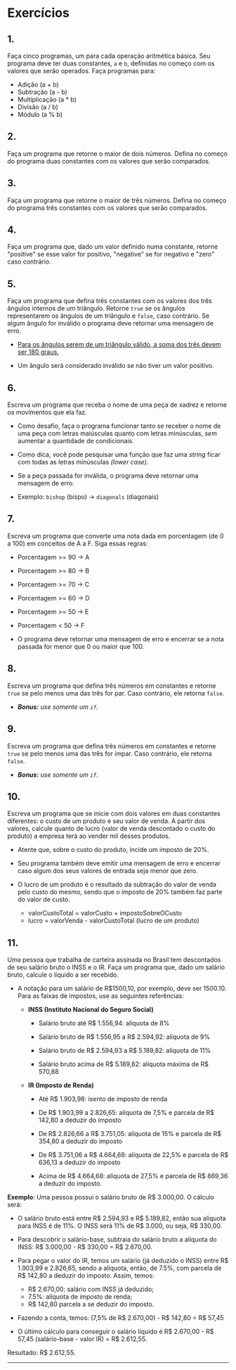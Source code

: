 # Exercícios

## 1.
Faça cinco programas, um para cada operação aritmética básica. Seu programa deve ter duas constantes, `a` e `b`, definidas no começo com os valores que serão operados. Faça programas para:

*   Adição (a + b)
*   Subtração (a - b)
*   Multiplicação (a \* b)
*   Divisão (a / b)
*   Módulo (a % b)

## 2.
Faça um programa que retorne o maior de dois números. Defina no começo do programa duas constantes com os valores que serão comparados.
    
## 3.
Faça um programa que retorne o maior de três números. Defina no começo do programa três constantes com os valores que serão comparados.
    
## 4.
Faça um programa que, dado um valor definido numa constante, retorne "positive" se esse valor for positivo, "negative" se for negativo e "zero" caso contrário.
    
## 5.
Faça um programa que defina três constantes com os valores dos três ângulos internos de um triângulo. Retorne `true` se os ângulos representarem os ângulos de um triângulo e `false`, caso contrário. Se algum ângulo for inválido o programa deve retornar uma mensagem de erro.
    

*   [Para os ângulos serem de um triângulo válido, a soma dos três devem ser 180 graus.](https://blogdoenem.com.br/triangulos-propriedades/)
    
*   Um ângulo será considerado inválido se não tiver um valor positivo.
    

## 6.
Escreva um programa que receba o nome de uma peça de xadrez e retorne os movimentos que ela faz.

*   Como desafio, faça o programa funcionar tanto se receber o nome de uma peça com letras maiúsculas quanto com letras minúsculas, _sem_ aumentar a quantidade de condicionais.
    
*   Como dica, você pode pesquisar uma função que faz uma _string_ ficar com todas as letras minúsculas _(lower case)_.
    
*   Se a peça passada for inválida, o programa deve retornar uma mensagem de erro.
    
*   Exemplo: `bishop` (bispo) -> `diagonals` (diagonais)
    

## 7.
Escreva um programa que converte uma nota dada em porcentagem (de 0 a 100) em conceitos de A a F. Siga essas regras:

*   Porcentagem >= 90 -> A
    
*   Porcentagem >= 80 -> B
    
*   Porcentagem >= 70 -> C
    
*   Porcentagem >= 60 -> D
    
*   Porcentagem >= 50 -> E
    
*   Porcentagem < 50 -> F
    
*   O programa deve retornar uma mensagem de erro e encerrar se a nota passada for menor que 0 ou maior que 100.
    

## 8.
Escreva um programa que defina três números em constantes e retorne `true` se pelo menos uma das três for par. Caso contrário, ele retorna `false`.

*   _**Bonus:** use somente um `if`._

## 9.
Escreva um programa que defina três números em constantes e retorne `true` se pelo menos uma das três for ímpar. Caso contrário, ele retorna `false`.

*   _**Bonus:** use somente um `if`._

## 10.
Escreva um programa que se inicie com dois valores em duas constantes diferentes: o custo de um produto e seu valor de venda. A partir dos valores, calcule quanto de lucro (valor de venda descontado o custo do produto) a empresa terá ao vender mil desses produtos.

*   Atente que, sobre o custo do produto, incide um imposto de 20%.
    
*   Seu programa também deve emitir uma mensagem de erro e encerrar caso algum dos seus valores de entrada seja menor que zero.
    
*   O lucro de um produto é o resultado da subtração do valor de venda pelo custo do mesmo, sendo que o imposto de 20% também faz parte do valor de custo.
    
    *   valorCustoTotal = valorCusto + impostoSobreOCusto
    *   lucro = valorVenda - valorCustoTotal (lucro de um produto)

## 11.
Uma pessoa que trabalha de carteira assinada no Brasil tem descontados de seu salário bruto o INSS e o IR. Faça um programa que, dado um salário bruto, calcule o líquido a ser recebido.

*   A notação para um salário de R$1500,10, por exemplo, deve ser 1500.10. Para as faixas de impostos, use as seguintes referências:
    
    *   **INSS (Instituto Nacional do Seguro Social)**
        
        *   Salário bruto até R$ 1.556,94: alíquota de 8%
            
        *   Salário bruto de R$ 1.556,95 a R$ 2.594,92: alíquota de 9%
            
        *   Salário bruto de R$ 2.594,93 a R$ 5.189,82: alíquota de 11%
            
        *   Salário bruto acima de R$ 5.189,82: alíquota máxima de R$ 570,88
            
    *   **IR (Imposto de Renda)**
        
        *   Até R$ 1.903,98: isento de imposto de renda
            
        *   De R$ 1.903,99 a 2.826,65: alíquota de 7,5% e parcela de R$ 142,80 a deduzir do imposto
            
        *   De R$ 2.826,66 a R$ 3.751,05: alíquota de 15% e parcela de R$ 354,80 a deduzir do imposto
            
        *   De R$ 3.751,06 a R$ 4.664,68: alíquota de 22,5% e parcela de R$ 636,13 a deduzir do imposto
            
        *   Acima de R$ 4.664,68: alíquota de 27,5% e parcela de R$ 869,36 a deduzir do imposto.
            

**Exemplo**: Uma pessoa possui o salário bruto de R$ 3.000,00. O cálculo será:

*   O salário bruto está entre R$ 2.594,93 e R$ 5.189,82, então sua alíquota para INSS é de 11%. O INSS será 11% de R$ 3.000, ou seja, R$ 330,00.
    
*   Para descobrir o salário-base, subtraia do salário bruto a alíquota do INSS: R$ 3.000,00 - R$ 330,00 = R$ 2.670,00.
    
*   Para pegar o valor do IR, temos um salário (já deduzido o INSS) entre R$ 1.903,99 e 2.826,65, sendo a alíquota, então, de 7.5%, com parcela de R$ 142,80 a deduzir do imposto. Assim, temos:
    
    *   R$ 2.670,00: salário com INSS já deduzido;
    *   7.5%: alíquota de imposto de renda;
    *   R$ 142,80 parcela a se deduzir do imposto.
*   Fazendo a conta, temos: (7,5% de R$ 2.670,00) - R$ 142,80 = R$ 57,45
    
*   O último cálculo para conseguir o salário líquido é R$ 2.670,00 - R$ 57,45 (salário-base - valor IR) = R$ 2.612,55.
    

Resultado: R$ 2.612,55.
* * *